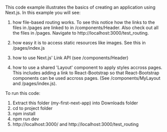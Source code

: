 This code example illustrates the basics of creating an application using Next.js.
In this example you will see:

1. how file-based routing works. To see this notice how 
the links to the files in /pages are linked to in /components/Header. Also
check out all the files in /pages. Navigate to http://localhost:3000/test_routing. 

2. how easy it is to access static resources like images. See this in /pages/index.js

3. how to use Next.js' Link API (see /components/Header)

4. how to use a shared 'Layout' component to apply styles accross pages. This
includes adding a link to React-Bootstrap so that React-Bootstrap components can be used accross 
pages. (See /components/MyLayout and /pages/index.js).


To run this code:

1. Extract this folder (my-first-next-app) into Downloads folder
2. cd to project folder
3. npm install
4. npm run dev
5. http://localhost:3000/ and http://localhost:3000/test_routing
